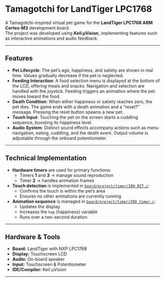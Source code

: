 # Tamagotchi for LandTiger LPC1768

A Tamagotchi-inspired virtual pet game for the **LandTiger LPC1768 ARM Cortex-M3** development board.  
The project was developed using **Keil µVision**, implementing features such as interactive animations and audio feedback.

---
## Features

- **Pet Lifecycle**: The pet’s age, happiness, and satiety are shown in real time. Values gradually decrease if the pet is neglected.  
- **Feeding Interaction**: A food selection menu is displayed at the bottom of the LCD, offering meals and snacks. Navigation and selection are handled with the joystick. Feeding triggers an animation where the pet moves toward the food.  
- **Death Condition**: When either happiness or satiety reaches zero, the pet dies. The game ends with a death animation and a "reset?" message. Pressing the reset button spawns a new pet.  
- **Touch Input**: Touching the pet on the screen starts a cuddling sequence, boosting its happiness level.  
- **Audio System**: Distinct sound effects accompany actions such as menu navigation, eating, cuddling, and the death event. Output volume is adjustable through the onboard potentiometer.  


---

## Technical Implementation

- **Hardware timers** are used for primary functions:  
  - Timers **1** and **3** → manage sound reproduction  
  - Timer **2** → handles animation frames
- **Touch detection** is implemented in [`board/project/timer/IRQ_RIT.c`](IRQ_RIT.c):  
  - Confirms the touch is within the pet’s area  
  - Ensures no other animations are currently running
- **Animation sequence** is managed in [`board/project/timer/IRQ_timer.c`](IRQ_timer.c):  
  - Updates the display  
  - Increases the `hap` (happiness) variable  
  - Runs over a two-second duration

---

## Hardware & Tools

- **Board:** LandTiger with NXP LPC1768  
- **Display:** Touchscreen LCD  
- **Audio:** On-board speaker  
- **Input:** Touchscreen & Potentiometer  
- **IDE/Compiler:** Keil µVision  

---
